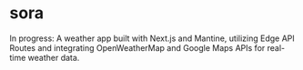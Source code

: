 # sora
In progress: A weather app built with Next.js and Mantine, utilizing Edge API Routes and integrating OpenWeatherMap and Google Maps APIs for real-time weather data.
